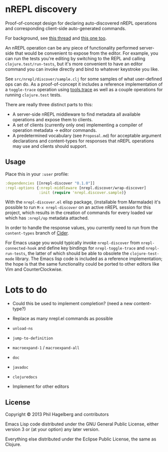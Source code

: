 # nREPL discovery

Proof-of-concept design for declaring auto-discovered nREPL operations
and corresponding client-side auto-generated commands.

For background, see [this thread](https://groups.google.com/group/clojure-tools/browse_thread/thread/c08b628a9af8346d) and [this one too](https://groups.google.com/forum/#!topic/clojure-tools/rkmJ-5086RY).

An nREPL operation can be any piece of functionality performed
server-side that would be convenient to expose from the editor. For
example, you can run the tests you're editing by switching to the REPL
and calling `clojure.test/run-tests`, but it's more convenient to have
an editor command you can invoke directly and bind to whatever
keystroke you like.

See `src/nrepl/discover/sample.clj` for some samples of what
user-defined ops can do. As a proof-of-concept it includes a reference
implementation of a `toggle-trace` operation using
[tools.trace](https://github.com/clojure/tools.trace) as well as a
couple operations for running `clojure.test` tests.

There are really three distinct parts to this:

* A server-side nREPL middleware to find metadata all available
  operations and expose them to clients.
* A set of clients (currently only one) implementing a compiler of
  operation metadata -> editor commands.
* A predetermined vocabulary (see `Proposal.md`) for acceptable
  argument declarations and content-types for responses that nREPL
  operations may use and clients should support.

## Usage

Place this in your `:user` profile:

```clj
:dependencies [[nrepl-discover "0.1.0"]]
:repl-options {:nrepl-middleware [nrepl.discover/wrap-discover]
               :init (require 'nrepl.discover.sample)}
```

With the `nrepl-discover.el` elisp package, (installable from
Marmalade) it's possible to run `M-x nrepl-discover` on an active
nREPL session for this project, which results in the creation of
commands for every loaded var which has `:nrepl/op` metadata attached.

In order to handle the response values, you currently need to run from
the `content-types` branch of
[Cider](https://github.com/clojure-emacs/cider).

For Emacs usage you would typically invoke `nrepl-discover` from
`nrepl-connected-hook` and define key bindings for
`nrepl-toggle-trace` and `nrepl-run-tests`, the latter of which should
be able to obsolete the `clojure-test-mode` library. The Emacs lisp
code is included as a reference implementation; the hope is that the
same functionality could be ported to other editors like Vim and
CounterClockwise.

# Lots to do

* Could this be used to implement completion? (need a new content-type?)

* Replace as many nrepl.el commands as possible
 * `unload-ns`
 * `jump-to-definition`
 * `macroexpand-1` / `macroexpand-all`
 * `doc`
 * `javadoc`
 * `clojuredocs`

* Implement for other editors

## License

Copyright © 2013 Phil Hagelberg and contributors

Emacs Lisp code distributed under the GNU General Public License,
either version 3 or (at your option) any later version.

Everything else distributed under the Eclipse Public License, the same as Clojure.
